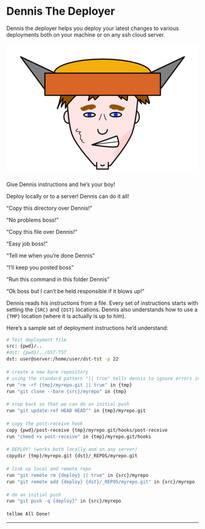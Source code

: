 # Dennis The Deployer

Dennis the deployer helps you deploy your latest changes to various deployments both on your machine or on any ssh cloud server.

![dennis](./dennis-the-deployer.png)

Give Dennis instructions and he’s your boy!

Deploy locally or to a server! Dennis can do it all!

“Copy this directory over Dennis!”

“No problems boss!”

“Copy this file over Dennis!”

“Easy job boss!”

“Tell me when you’re done Dennis”

“I’ll keep you posted boss”

“Run this command in this folder Dennis”

“Ok boss but I can’t be held responsible if it blows up!”

Dennis reads his instructions from a file. Every set of instructions starts with setting the `{SRC}` and `{DST}` locations. Dennis also understands how to use a `{TMP}` location (where it is actually is up to him).

Here’s a sample set of deployment instructions he’d understand:

```sh
# Test deployment file
src: {pwd}/..
#dst: {pwd}/../DST-TST
dst: user@server:/home/user/dst-tst -p 22

# create a new bare repository
# using the standard pattern "|| true" tells dennis to ignore errors in the run
run "rm -rf {tmp}/myrepo.git || true" in {tmp}
run "git clone --bare {src}/myrepo" in {tmp}

# step back so that we can do an initial push
run "git update-ref HEAD HEAD^" in {tmp}/myrepo.git

# copy the post-receive hook
copy {pwd}/post-receive {tmp}/myrepo.git/hooks/post-receive
run "chmod +x post-receive" in {tmp}/myrepo.git/hooks

# DEPLOY! (works both locally and on any server)
copydir {tmp}/myrepo.git {dst}/_REPOS/myrepo.git

# link up local and remote repo
run "git remote rm {deploy} || true" in {src}/myrepo
run "git remote add {deploy} {dst}/_REPOS/myrepo.git" in {src}/myrepo

# do an initial push
run "git push -q {deploy}" in {src}/myrepo

tellme All Done!

```

---
